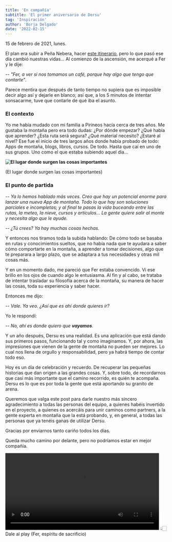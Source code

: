 ```yaml
---
title: 'En compañía'
subtitle: 'El primer aniversario de Dersu'
tag: 'Inspiración'
author: 'Borja Delgado'
date: '2022-02-15'
---
```


15 de febrero de 2021, lunes.

El plan era subir a Peña Nebera, hacer [este itinerario]( https://www.strava.com/activities/4791774863), pero lo que pasó ese día cambió nuestras vidas...
Al comienzo de la ascensión, me acerqué a Fer y le dije:

-- *"Fer, a ver si nos tomamos un café, porque hay algo que tengo que contarte"*.

Parece mentira que después de tanto tiempo no supiera que es imposible decir algo así y dejarle en blanco; así que, a los 5 minutos de intentar sonsacarme, tuve que contarle de qué iba el asunto.

### El contexto

Yo me había mudado con mi familia a Pirineos hacía cerca de tres años. Me gustaba la montaña pero era todo dudas: ¿Por dónde empezar? ¿Qué había que aprender? ¿Esta ruta será segura? ¿Qué material necesito? ¿Estaré al nivel?
Ese fue el inicio de tres largos años donde había probado de todo: Apps de montaña, blogs, libros, cursos. De todo. Hasta que caí en uno de sus grupos. Uno como el que estaba subiendo aquel dia...

**![El lugar donde surgen las cosas importantes](/images/posts/en-compania/01.jpg)**

(El lugar donde surgen las cosas importantes)

### El punto de partida

-- *Ya lo hemos hablado más veces. Creo que hay un potencial enorme para lanzar una nueva App de montaña. Todo lo que hay son soluciones parciales e incompletas; y al final te pasas la vida buceando entre las rutas, la meteo, la nieve, cursos y artículos... La gente quiere salir al monte y necesita algo que le ayude.*

*-- ¿Tú crees? Ya hay muchas cosas hechas.*

Y entonces nos tiramos toda la subida hablando: De cómo todo se basaba en rutas y conocimientos sueltos, que no había nada que te ayudara a saber cómo comportarte en la montaña, a aprender a tomar decisiones, algo que te preparara a largo plazo, que se adaptara a tus necesidades y otras mil cosas más.

Y en un momento dado, me pareció que Fer estaba convencido. Vi ese brillo en los ojos de cuando algo le entusiasma. Al fin y al cabo, se trataba de intentar trasladar su filosofía acerca de la montaña, su manera de hacer las cosas, toda su experiencia y saber hacer.

Entonces me dijo:

*-- Vale. Ya veo. ¿Así que es ahí donde quieres ir?*

Yo le respondí:

*-- No, ahí es donde quiero que **vayamos**.*

Y un año después, Dersu es una realidad. Es una aplicación que está dando sus primeros pasos, funcionando tal y como imaginamos. Y, por ahora, las impresiones que vienen de la gente de montaña no pueden ser mejores. Lo cual nos llena de orgullo y responsabilidad, pero ya habrá tiempo de contar todo eso.

Hoy es un día de celebración y recuerdo. De recuperar las pequeñas historias que dan origen a las grandes cosas. Y, sobre todo, de recordarnos que casi más importante que el camino recorrido, es quién te acompaña. Dersu es lo que es por toda la gente que está aportando su granito de arena.

Queremos que valga este post para darle nuestro más sincero agradecimiento a todas las personas del equipo, a quienes habéis  invertido en el proyecto, a quienes os acercáis para unir caminos como partners, a la gente experta en montaña que la está probando, y, en general, a todas las personas que ya tenéis ganas de utilizar Dersu.

Gracias por enviarnos tanto cariño todos los días.

Queda mucho camino por delante, pero no podríamos estar en mejor compañía.

<div class="flex flex-col items-center">
<video controls preload="auto" style="width:100%; max-width:480px">
  <source src="/images/posts/en-compania/video-01.mp4" type="video/mp4">
</video>
<span>👆🏻 Dale al play</span>
<span>(Fer, espíritu de sacrificio)</span>
</div>




